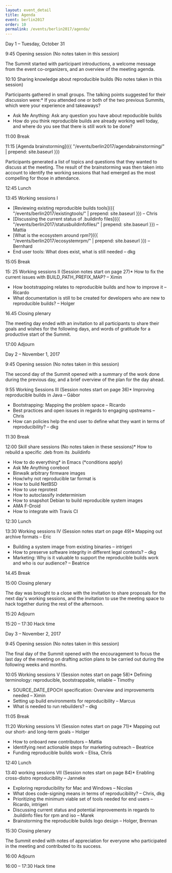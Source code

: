 ```yaml
---
layout: event_detail
title: Agenda
event: berlin2017
order: 10
permalink: /events/berlin2017/agenda/
---
```



Day 1 – Tuesday, October 31

9:45 Opening session (No notes taken in this session)

The Summit started with participant introductions, a welcome message from the event co-organizers, and an overview of the meeting agenda.

10:10 Sharing knowledge about reproducible builds (No notes taken in this session)

Participants gathered in small groups. The talking points suggested for their discussion were:* If you attended one or both of the two previous Summits, which were your experience and takeaways?
* Ask Me Anything: Ask any question you have about repoducible builds
* How do you think reproducible builds are already working well today, and where do you see that there is still work to be done?

11:00 Break

11:15 [Agenda brainstorming]({{ "/events/berlin2017/agendabrainstorming/" | prepend: site.baseurl }})

Participants generated a list of topics and questions that they wanted to discuss at the meeting. The result of the brainstorming was then taken into account to identify the working sessions that had emerged as the most compelling for those in attendance.

12:45 Lunch

13:45 Working sessions I

* [Reviewing existing reproducible builds tools]({{ "/events/berlin2017/existingtools/" | prepend: site.baseurl }}) – Chris
* [Discussing the current status of .buildinfo files]({{ "/events/berlin2017/statusbuildinfofiles/" | prepend: site.baseurl }}) – Mattia
* [What is the ecosystem around rpm?]({{ "/events/berlin2017/ecosystemrpm/" | prepend: site.baseurl }}) – Bernhard
* End user tools: What does exist, what is still needed – dkg





15:05 Break


15: 25 Working sessions II (Session notes start on page 27)* How to fix the current issues with BUILD_PATH_PREFIX_MAP? – Ximin
* How bootstrapping relates to reproducible builds and how to improve it – Ricardo
* What documentation is still to be created for developers who are new to reproducible builds? – Holger





16.45 Closing plenary

The meeting day ended with an invitation to all participants to share their goals and wishes for the following days, and words of gratitude for a productive start of the Summit.


17:00 Adjourn

Day 2 – November 1, 2017


9:45 Opening session (No notes taken in this session)

The second day of the Summit opened with a summary of the work done during the previous day, and a brief overview of the plan for the day ahead.


9:55 Working Sessions III (Session notes start on page 36)* Improving reproducible builds in Java – Gábor
* Bootstrapping: Mapping the problem space – Ricardo
* Best practices and open issues in regards to engaging upstreams – Chris
* How can policies help the end user to define what they want in terms of reproducibility? – dkg





11:30 Break


12:00 Skill share sessions (No notes taken in these sessions)* How to rebuild a specific .deb from its .buildinfo
* How to do everything* in Emacs (<nowiki>*conditions apply</nowiki>)
* Ask Me Anything coreboot
* Binwalk arbitrary firmware images
* How/why not reproducible tar format is
* How to build NetBSD
* How to use reprotest
* How to autoclassify indeterminism
* How to snapshot Debian to build reproducible system images
* AMA F-Droid
* How to integrate with Travis CI





12:30 Lunch


13:30 Working sessions IV (Session notes start on page 49)* Mapping out archive formats – Eric
* Building a system image from existing binaries – intrigeri
* How to preserve software integrity in different legal contexts? – dkg
* Marketing: Why is it valuable to support the reproducible builds work and who is our audience? – Beatrice





14.45 Break


15:00 Closing plenary

The day was brought to a close with the invitation to share proposals for the next day's working sessions, and the invitation to use the meeting space to hack together during the rest of the afternoon.


15:20 Adjourn


15:20 – 17:30 Hack time

Day 3 – November 2, 2017


9:45 Opening session (No notes taken in this session)

The final day of the Summit opened with the encouragement to focus the last day of the meeting on drafting action plans to be carried out during the following weeks and months.


10:05 Working sessions V (Session notes start on page 58)* Defining terminology: reproducible, bootstrap<span style="background-color:transparent;">pable, reliable – Timothy</span>
* SOURCE_DATE_EPOCH specification: Overview and improvements needed – Ximin
* Setting up build environments for reproducibility – Marcus
* What is needed to run rebuilders? – dkg





11:05 Break


11:20 Working sessions VI (Session notes start on page 71)* Mapping out our short- and long-term goals – Holger
* How to onboard new contributors – Mattia
* Identifying next actionable steps for marketing outreach – Beatrice
* Funding reproducible builds work – Elisa, Chris





12:40 Lunch


13:40 working sessions VII (Session notes start on page 84)* Enabling cross-distro reproducibility – Janneke
* Exploring reproducibility for Mac and Windows – Nicolas
* What does code-signing means in terms of reproducibility? – Chris, dkg
* Prioritizing the minimum viable set of tools needed for end users – Ricardo, intrigeri
* Discussing current status and potential improvements in regards to .buildinfo files for rpm and iso – Marek
* Brainstorming the reproducible builds logo design – Holger, Brennan





15:30 Closing plenary

The Summit ended with notes of appreciation for everyone who participated in the meeting and contributed to its success.


16:00 Adjourn


16:00 – 17:30 Hack time



